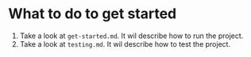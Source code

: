 # What to do to get started

1) Take a look at `get-started.md`. It wil describe how to run the project.
1) Take a look at `testing.md`. It wil describe how to test the project.
